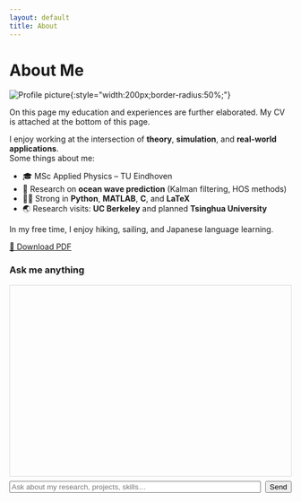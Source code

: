 ```yaml
---
layout: default
title: About
---
```


# About Me

![Profile picture](assets/images/profile.jpg){:style="width:200px;border-radius:50%;"}

On this page my education and experiences are further elaborated. My CV is attached at the bottom of this page.


I enjoy working at the intersection of **theory**, **simulation**, and **real-world applications**.  
Some things about me:

- 🎓 MSc Applied Physics – TU Eindhoven
- 🌊 Research on **ocean wave prediction** (Kalman filtering, HOS methods)
- 🧑‍💻 Strong in **Python**, **MATLAB**, **C**, and **LaTeX**
- 🌏 Research visits: **UC Berkeley** and planned **Tsinghua University**

In my free time, I enjoy hiking, sailing, and Japanese language learning.

  
[📄 Download PDF](assets/Lars_ten_Hacken_CV.pdf)

<div id="chat" style="max-width:900px;margin:auto">
  <h3>Ask me anything</h3>
  <div id="log" style="border:1px solid #ddd;height:320px;overflow:auto;padding:10px;font-family:monospace;white-space:pre-wrap"></div>
  <div style="margin-top:8px;display:flex;gap:8px">
    <input id="q" placeholder="Ask about my research, projects, skills…" style="flex:1">
    <button id="send">Send</button>
  </div>
  <div id="status" style="margin-top:6px;color:#666"></div>
</div>

<!-- WebLLM runtime (global 'webllm') -->
<script src="https://cdn.jsdelivr.net/npm/@mlc-ai/web-llm/dist/webllm.min.js"></script>

<script>
(async () => {
  const log = document.getElementById('log');
  const status = document.getElementById('status');
  const add = (role, text) => {
    const div = document.createElement('div');
    div.textContent = `${role}: ${text}`;
    log.appendChild(div);
    log.scrollTop = log.scrollHeight;
  };

  // 0) Basic checks
  if (!('gpu' in navigator)) {
    add('System', 'WebGPU not available in this browser. Use latest Chrome/Edge on desktop.');
    return;
  }

  // 1) Pad naar JSON corrigeren voor GitHub Pages met baseurl
  const BASE = '{{ site.baseurl }}' || '';
  let KB = {bio:'', highlights:[], projects:[]};
  try {
    const resp = await fetch(`${BASE}/assets/about.json`, {cache:'no-store'});
    if (!resp.ok) throw new Error(`HTTP ${resp.status}`);
    KB = await resp.json();
  } catch (e) {
    add('Error', 'Could not load /assets/data/about.json → check pad/bestand.');
    console.error(e);
    return;
  }

  const context = `BIO: ${KB.bio}
HIGHLIGHTS: ${KB.highlights.join('; ')}
PROJECTS: ${KB.projects.map(p=>p.title+': '+p.desc).join(' | ')}`;

  // 2) Start een klein, zeker-bestaand model in WebLLM
  // Tip: deze model-id werkt in de officiële WebLLM builds.
  status.textContent = 'Loading model (Qwen2.5-0.5B-Instruct)… first time can take a minute.';
  let engine;
  try {
    engine = await webllm.CreateMLCEngine(
      { model: "Qwen2.5-0.5B-Instruct-q4f16_1-MLC" }, // ✅ bekende model-id
      { gpuMemoryUtility: 0.9 } // iets vriendelijker met VRAM
    );
  } catch (e) {
    add('Error', 'Model load failed. Check network/HTTPS or try a different browser.');
    console.error(e);
    return;
  }
  status.textContent = 'Model ready.';

  async function ask(q){
    const sys = `You are a helpful assistant that ONLY answers using the provided profile context.
If the question is unrelated, say briefly that you only answer about Lars.
### PROFILE CONTEXT
${context}`;
    try {
      const out = await engine.chat.completions.create({
        messages: [{role:'system',content:sys},{role:'user',content:q}],
        temperature: 0.2, max_tokens: 256
      });
      return out.choices[0].message.content;
    } catch (e) {
      console.error(e);
      return 'Sorry, something went wrong while generating an answer.';
    }
  }

  document.getElementById('send').onclick = async () => {
    const box = document.getElementById('q');
    const q = box.value.trim();
    if(!q) return;
    add('You', q);
    box.value = '';
    status.textContent = 'Thinking…';
    const a = await ask(q);
    status.textContent = '';
    add('Bot', a);
  };
})();
</script>
